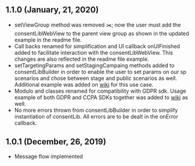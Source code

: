 ## 1.1.0 (January, 21, 2020)
* setViewGroup method was removed ✂️; now the user must add the consentLibWebView to the parent view group as shown in the updated example in the readme file.
* Call backs renamed for simplification and UI callback onUIFinished added to facilitate interaction with the consentLibWebView. This changes are also reflected in the readme file example.
* setTargetingParams and setStagingCampaing methods added to consentLibBuilder in order to enable the user to set params on our sp scenarios and chose between stage and public scenarios as well. Additional example was added on [wiki](https://github.com/SourcePointUSA/CCPA_Android_SDK/wiki/Sending-arbitrary-key-value-pairs-to-the-scenario-(TargetingParams) (edited) ) for this use case.
* Modulo and classes renamed for compatibility with GDPR sdk. Usage example of both GDPR and CCPA SDKs together was added to [wiki](https://github.com/SourcePointUSA/CCPA_Android_SDK/wiki/Integrating-the-CCPA-and-GDPR-SDKs-together) as well.
* No more errors thrown from consentLibBuilder in order to simplify instantiation of consentLib. All errors are to be dealt in  the onError callback.
## 1.0.1 (December, 26, 2019)
* Message flow implemented